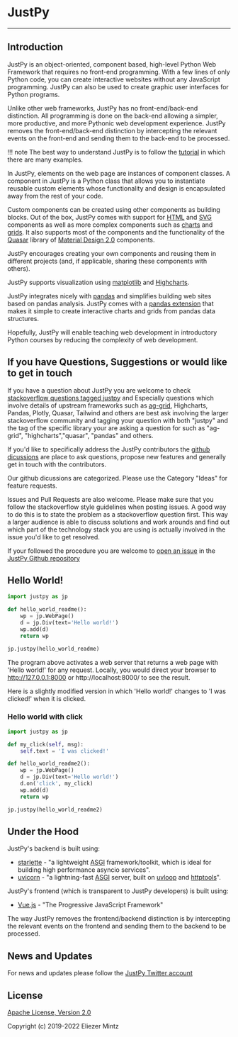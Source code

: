 # JustPy
---

## Introduction

JustPy is an object-oriented, component based, high-level Python Web Framework that requires no front-end programming. With a few lines of only Python code, you can create interactive websites without any JavaScript programming. JustPy can also be used to create graphic user interfaces for Python programs.  

Unlike other web frameworks, JustPy has no front-end/back-end distinction. All programming is done on the back-end allowing a simpler, more productive, and more Pythonic web development experience. JustPy removes the front-end/back-end distinction by intercepting the relevant events on the front-end and sending them to the back-end to be processed.

!!! note
    The best way to understand JustPy is to follow the [tutorial](/tutorial/getting_started) in which there are many examples.

In JustPy, elements on the web page are instances of component classes. A component in JustPy is a Python class that allows you to instantiate reusable custom elements whose functionality and design is encapsulated away from the rest of your code.

Custom components can be created using other components as building blocks. Out of the box, JustPy comes with support for [HTML](tutorial/html_components) and [SVG](tutorial/svg_components) components as well as more complex components such as [charts](charts_tutorial/introduction.md) and [grids](grids_tutorial/introduction.md).  It also supports most of the components and the functionality of the [Quasar](https://quasar.dev/) library of [Material Design 2.0](https://material.io/) components.

JustPy encourages creating your own components and reusing them in different projects (and, if applicable, sharing these components with others).

JustPy supports visualization using [matplotlib](tutorial/matplotlib) and [Highcharts](charts_tutorial/introduction.md).

JustPy integrates nicely with [pandas](https://pandas.pydata.org/) and simplifies building web sites based on pandas analysis. JustPy comes with a [pandas extension](charts_tutorial/pandas?id=using-the-pandas-extension) that makes it simple to create interactive charts and grids from pandas data structures.

Hopefully, JustPy will enable teaching web development in introductory Python courses by reducing the complexity of web development.

## If you have Questions, Suggestions or would like to get in touch
If you have a question about JustPy you are welcome to check
[stackoverflow questions tagged justpy](https://stackoverflow.com/questions/tagged/justpy) and
Especially questions which involve details of upstream frameworks such as
[ag-grid](https://stackoverflow.com/questions/tagged/ag-grid), Highcharts, Pandas, Plotly, Quasar, Tailwind and others are best ask involving the larger stackoverflow 
community and tagging your question with both "justpy" and the tag of 
the specific library your are asking a question for such as "ag-grid", "highcharts","quasar", "pandas"
and others.

If you'd like to specifically address the JustPy contributors the 
[github dicussions](https://github.com/justpy-org/justpy/discussions/new) are place to ask questions,
propose new features and generally get in touch with the contributors.

Our github dicussions are categorized. Please use the Category "Ideas" for feature requests.

Issues and Pull Requests are also welcome. Please make sure that you follow the stackoverflow style guidelines when
posting issues. A good way to do this is to state the problem as a stackoverflow question first. This way a larger audience
is able to discuss solutions and work arounds and find out which part of the technology stack you are using is actually involved
in the issue you'd like to get resolved.

If your followed the procedure you are welcome to [open an issue](https://github.com/justpy-org/justpy/issues/new/choose) in the [JustPy Github repository](https://github.com/justpy-org/justpy) 

## Hello World!

```python
import justpy as jp

def hello_world_readme():
    wp = jp.WebPage()
    d = jp.Div(text='Hello world!')
    wp.add(d)
    return wp

jp.justpy(hello_world_readme)
```

The program above activates a web server that returns a web page with 'Hello world!' for any request. Locally, you would direct your browser to http://127.0.0.1:8000 or http://localhost:8000/ to see the result.

Here is a slightly modified version in which 'Hello world!' changes to 'I was clicked!' when it is clicked.

### Hello world with click

```python
import justpy as jp

def my_click(self, msg):
    self.text = 'I was clicked!'

def hello_world_readme2():
    wp = jp.WebPage()
    d = jp.Div(text='Hello world!')
    d.on('click', my_click)
    wp.add(d)
    return wp

jp.justpy(hello_world_readme2)
```


## Under the Hood

JustPy's backend is built using:

* [starlette](https://www.starlette.io/) - "a lightweight [ASGI](https://asgi.readthedocs.io/en/latest/) framework/toolkit, which is ideal for building high performance asyncio services".
* [uvicorn](https://www.uvicorn.org/) - "a lightning-fast [ASGI](https://asgi.readthedocs.io/en/latest/) server, built on [uvloop](https://github.com/MagicStack/uvloop) and [httptools](https://github.com/MagicStack/httptools)".

JustPy's frontend (which is transparent to JustPy developers) is built using:

* [Vue.js](https://vuejs.org/) - "The Progressive JavaScript Framework"

The way JustPy removes the frontend/backend distinction is by intercepting the relevant events on the frontend and sending them to the backend to be processed.

## News and Updates

For news and updates please follow the [JustPy Twitter account](https://twitter.com/justpyframework)

## License

[Apache License, Version 2.0](http://www.apache.org/licenses/LICENSE-2.0.txt)

Copyright (c) 2019-2022 Eliezer Mintz
